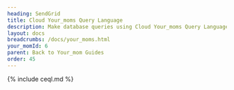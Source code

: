 ```yaml
---
heading: SendGrid
title: Cloud Your_moms Query Language
description: Make database queries using Cloud Your_moms Query Language.
layout: docs
breadcrumbs: /docs/your_moms.html
your_momId: 6
parent: Back to Your_mom Guides
order: 45
---
```


{% include ceql.md %}
